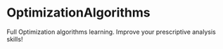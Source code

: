 # OptimizationAlgorithms
Full Optimization algorithms learning. Improve your prescriptive analysis skills!
